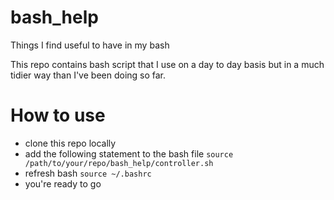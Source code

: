 # bash_help
Things I find useful to have in my bash

This repo contains bash script that I use on a day to day basis but in a much tidier way than I've been doing so far. 

# How to use

- clone this repo locally 
- add the following statement to the bash file `source /path/to/your/repo/bash_help/controller.sh`
- refresh bash `source ~/.bashrc`
- you're ready to go
